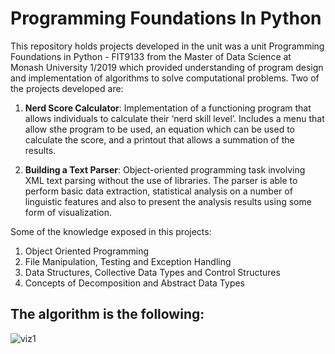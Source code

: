 # Programming Foundations In Python

This repository holds projects developed in the unit was a unit Programming Foundations in Python - FIT9133 from the Master of Data Science at Monash University 1/2019 which provided understanding of program design and implementation of algorithms to solve computational problems. Two of the projects developed are:

1. **Nerd Score Calculator**: Implementation of a functioning program that allows individuals to calculate their ‘nerd skill level’. Includes a menu that allow sthe program to be used, an equation which can be used to calculate the score, and a printout that allows a summation of the results.

2. **Building a Text Parser**: Object-oriented programming task involving XML text parsing without the use of libraries. The parser is able to perform basic data extraction, statistical analysis on a number of linguistic features and also to present the analysis results using some form of visualization.

Some of the knowledge exposed in this projects:
1. Object Oriented Programming
2. File Manipulation, Testing and Exception Handling
3. Data Structures, Collective Data Types and Control Structures
4. Concepts of Decomposition and Abstract Data Types



## The algorithm is the following:

![viz1](https://github.com/Agewerc/programming-foundations-in-python/tree/master/nerd-score-calculator/Fluxogram.png)
